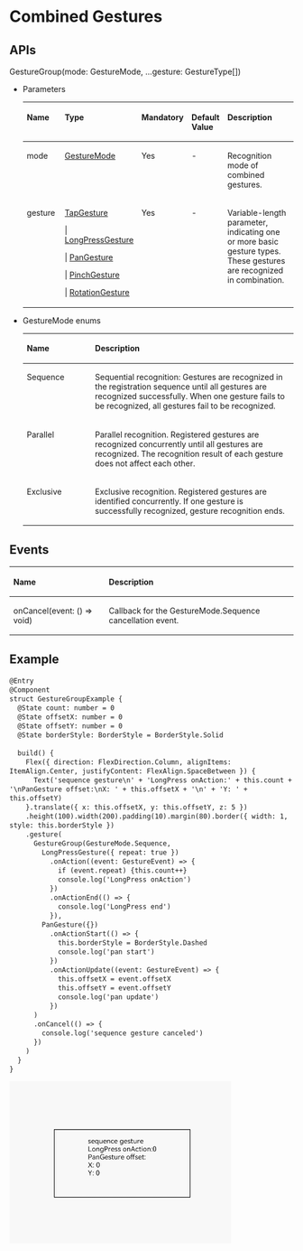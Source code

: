 # Combined Gestures<a name="EN-US_TOPIC_0000001160419381"></a>

## APIs<a name="section46581530142116"></a>

GestureGroup\(mode: GestureMode, ...gesture: GestureType\[\]\)

-   Parameters

    <a name="table173341539181419"></a>
    <table><thead align="left"><tr id="row1333463916149"><th class="cellrowborder" valign="top" width="16.11%" id="mcps1.1.6.1.1"><p id="p133353392142"><a name="p133353392142"></a><a name="p133353392142"></a>Name</p>
    </th>
    <th class="cellrowborder" valign="top" width="20.330000000000002%" id="mcps1.1.6.1.2"><p id="p1335143919146"><a name="p1335143919146"></a><a name="p1335143919146"></a>Type</p>
    </th>
    <th class="cellrowborder" valign="top" width="11.450000000000001%" id="mcps1.1.6.1.3"><p id="p0335193981413"><a name="p0335193981413"></a><a name="p0335193981413"></a>Mandatory</p>
    </th>
    <th class="cellrowborder" valign="top" width="9.35%" id="mcps1.1.6.1.4"><p id="p1333543911418"><a name="p1333543911418"></a><a name="p1333543911418"></a>Default Value</p>
    </th>
    <th class="cellrowborder" valign="top" width="42.76%" id="mcps1.1.6.1.5"><p id="p6335173915149"><a name="p6335173915149"></a><a name="p6335173915149"></a>Description</p>
    </th>
    </tr>
    </thead>
    <tbody><tr id="row1433516398146"><td class="cellrowborder" valign="top" width="16.11%" headers="mcps1.1.6.1.1 "><p id="p9335439111419"><a name="p9335439111419"></a><a name="p9335439111419"></a>mode</p>
    </td>
    <td class="cellrowborder" valign="top" width="20.330000000000002%" headers="mcps1.1.6.1.2 "><p id="p43352391148"><a name="p43352391148"></a><a name="p43352391148"></a><a href="#li1176517215161">GestureMode</a></p>
    </td>
    <td class="cellrowborder" valign="top" width="11.450000000000001%" headers="mcps1.1.6.1.3 "><p id="p9335239141417"><a name="p9335239141417"></a><a name="p9335239141417"></a>Yes</p>
    </td>
    <td class="cellrowborder" valign="top" width="9.35%" headers="mcps1.1.6.1.4 "><p id="p15335839161412"><a name="p15335839161412"></a><a name="p15335839161412"></a>-</p>
    </td>
    <td class="cellrowborder" valign="top" width="42.76%" headers="mcps1.1.6.1.5 "><p id="p71884403389"><a name="p71884403389"></a><a name="p71884403389"></a>Recognition mode of combined gestures.</p>
    </td>
    </tr>
    <tr id="row8335239171414"><td class="cellrowborder" valign="top" width="16.11%" headers="mcps1.1.6.1.1 "><p id="p17335153941411"><a name="p17335153941411"></a><a name="p17335153941411"></a>gesture</p>
    </td>
    <td class="cellrowborder" valign="top" width="20.330000000000002%" headers="mcps1.1.6.1.2 "><p id="p207391156164411"><a name="p207391156164411"></a><a name="p207391156164411"></a><a href="ts-basic-gestures-tapgesture.md">TapGesture</a></p>
    <p id="p1873975624410"><a name="p1873975624410"></a><a name="p1873975624410"></a>| <a href="ts-basic-gestures-longpressgesture.md">LongPressGesture</a></p>
    <p id="p17391556114410"><a name="p17391556114410"></a><a name="p17391556114410"></a>| <a href="ts-basic-gestures-pangesture.md">PanGesture</a></p>
    <p id="p12739556194416"><a name="p12739556194416"></a><a name="p12739556194416"></a>| <a href="ts-basic-gestures-pinchgesture.md">PinchGesture</a></p>
    <p id="p9739185616449"><a name="p9739185616449"></a><a name="p9739185616449"></a>| <a href="ts-basic-gestures-rotationgesture.md">RotationGesture</a></p>
    </td>
    <td class="cellrowborder" valign="top" width="11.450000000000001%" headers="mcps1.1.6.1.3 "><p id="p14335639151414"><a name="p14335639151414"></a><a name="p14335639151414"></a>Yes</p>
    </td>
    <td class="cellrowborder" valign="top" width="9.35%" headers="mcps1.1.6.1.4 "><p id="p103359397141"><a name="p103359397141"></a><a name="p103359397141"></a>-</p>
    </td>
    <td class="cellrowborder" valign="top" width="42.76%" headers="mcps1.1.6.1.5 "><p id="p203351539171416"><a name="p203351539171416"></a><a name="p203351539171416"></a>Variable-length parameter, indicating one or more basic gesture types. These gestures are recognized in combination.</p>
    </td>
    </tr>
    </tbody>
    </table>

-   <a name="li1176517215161"></a>GestureMode enums

    <a name="table3452114216394"></a>
    <table><thead align="left"><tr id="row245219426397"><th class="cellrowborder" valign="top" width="25.2%" id="mcps1.1.3.1.1"><p id="p545244283914"><a name="p545244283914"></a><a name="p545244283914"></a>Name</p>
    </th>
    <th class="cellrowborder" valign="top" width="74.8%" id="mcps1.1.3.1.2"><p id="p2452114203917"><a name="p2452114203917"></a><a name="p2452114203917"></a>Description</p>
    </th>
    </tr>
    </thead>
    <tbody><tr id="row6452144218390"><td class="cellrowborder" valign="top" width="25.2%" headers="mcps1.1.3.1.1 "><p id="p34529427398"><a name="p34529427398"></a><a name="p34529427398"></a>Sequence</p>
    </td>
    <td class="cellrowborder" valign="top" width="74.8%" headers="mcps1.1.3.1.2 "><p id="p1245211421393"><a name="p1245211421393"></a><a name="p1245211421393"></a>Sequential recognition: Gestures are recognized in the registration sequence until all gestures are recognized successfully. When one gesture fails to be recognized, all gestures fail to be recognized.</p>
    </td>
    </tr>
    <tr id="row12452184217398"><td class="cellrowborder" valign="top" width="25.2%" headers="mcps1.1.3.1.1 "><p id="p54523425398"><a name="p54523425398"></a><a name="p54523425398"></a>Parallel</p>
    </td>
    <td class="cellrowborder" valign="top" width="74.8%" headers="mcps1.1.3.1.2 "><p id="p745215426391"><a name="p745215426391"></a><a name="p745215426391"></a>Parallel recognition. Registered gestures are recognized concurrently until all gestures are recognized. The recognition result of each gesture does not affect each other.</p>
    </td>
    </tr>
    <tr id="row9452134213392"><td class="cellrowborder" valign="top" width="25.2%" headers="mcps1.1.3.1.1 "><p id="p510719111403"><a name="p510719111403"></a><a name="p510719111403"></a>Exclusive</p>
    </td>
    <td class="cellrowborder" valign="top" width="74.8%" headers="mcps1.1.3.1.2 "><p id="p154533425394"><a name="p154533425394"></a><a name="p154533425394"></a>Exclusive recognition. Registered gestures are identified concurrently. If one gesture is successfully recognized, gesture recognition ends.</p>
    </td>
    </tr>
    </tbody>
    </table>


## Events<a name="section660220206578"></a>

<a name="table2683193511513"></a>
<table><thead align="left"><tr id="row76836351515"><th class="cellrowborder" colspan="2" valign="top" id="mcps1.1.4.1.1"><p id="p196831635195112"><a name="p196831635195112"></a><a name="p196831635195112"></a>Name</p>
</th>
<th class="cellrowborder" valign="top" id="mcps1.1.4.1.2"><p id="p186841835145111"><a name="p186841835145111"></a><a name="p186841835145111"></a>Description</p>
</th>
</tr>
</thead>
<tbody><tr id="row1468416359511"><td class="cellrowborder" colspan="2" valign="top" headers="mcps1.1.4.1.1 "><p id="p156841935195116"><a name="p156841935195116"></a><a name="p156841935195116"></a>onCancel(event: () =&gt; void)</p>
</td>
<td class="cellrowborder" valign="top" headers="mcps1.1.4.1.2 "><p id="p17684103595118"><a name="p17684103595118"></a><a name="p17684103595118"></a>Callback for the GestureMode.Sequence cancellation event.</p>
</td>
</tr>
</tbody>
</table>

## Example<a name="section16900453182718"></a>

```
@Entry
@Component
struct GestureGroupExample {
  @State count: number = 0
  @State offsetX: number = 0
  @State offsetY: number = 0
  @State borderStyle: BorderStyle = BorderStyle.Solid

  build() {
    Flex({ direction: FlexDirection.Column, alignItems: ItemAlign.Center, justifyContent: FlexAlign.SpaceBetween }) {
      Text('sequence gesture\n' + 'LongPress onAction:' + this.count + '\nPanGesture offset:\nX: ' + this.offsetX + '\n' + 'Y: ' + this.offsetY)
    }.translate({ x: this.offsetX, y: this.offsetY, z: 5 })
    .height(100).width(200).padding(10).margin(80).border({ width: 1, style: this.borderStyle })
    .gesture(
      GestureGroup(GestureMode.Sequence,
        LongPressGesture({ repeat: true })
          .onAction((event: GestureEvent) => {
            if (event.repeat) {this.count++}
            console.log('LongPress onAction')
          })
          .onActionEnd(() => {
            console.log('LongPress end')
          }),
        PanGesture({})
          .onActionStart(() => {
            this.borderStyle = BorderStyle.Dashed
            console.log('pan start')
          })
          .onActionUpdate((event: GestureEvent) => {
            this.offsetX = event.offsetX
            this.offsetY = event.offsetY
            console.log('pan update')
          })
      )
      .onCancel(() => {
        console.log('sequence gesture canceled')
      })
    )
  }
}
```

![](figures/gesturegroup.gif)

